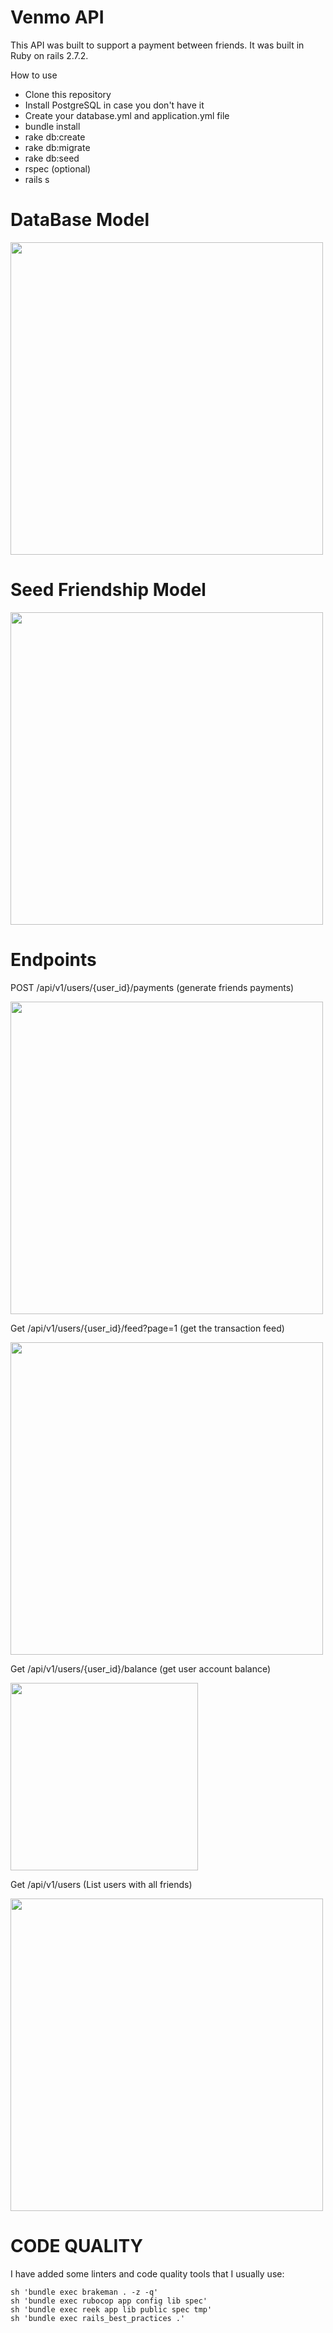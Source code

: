 # Venmo API
This API was built to support a payment between friends.
It was built in Ruby on rails 2.7.2.

How to use
* Clone this repository
* Install PostgreSQL in case you don't have it
* Create your database.yml and application.yml file
* bundle install
* rake db:create
* rake db:migrate
* rake db:seed
* rspec (optional)
* rails s

# DataBase Model

<img width="500" src="https://user-images.githubusercontent.com/53717512/150684808-506ffcf0-7839-426b-95c0-45357cfc7503.png">

# Seed Friendship Model

<img width="500" src="https://user-images.githubusercontent.com/53717512/150685157-fb70a58a-f6dd-460c-99c7-5b727d1bf240.png">

# Endpoints


POST  /api/v1/users/{user_id}/payments (generate friends payments)

<img width="500" src="https://user-images.githubusercontent.com/53717512/150615103-4d76c006-4515-47e9-939a-ff71aeeb3b67.png">

Get  /api/v1/users/{user_id}/feed?page=1 (get the transaction feed)

<img width="500" src="https://user-images.githubusercontent.com/53717512/150615370-cde09eb5-b9e7-40b1-9923-92a73ef1ebed.png">

Get  /api/v1/users/{user_id}/balance (get user account balance)

<img width="300" src="https://user-images.githubusercontent.com/53717512/150615425-52b96199-dda0-4439-b845-880e3ad436f1.png">


Get  /api/v1/users (List users with all friends)

<img width="500" src="https://user-images.githubusercontent.com/53717512/150615484-b0290b8a-ba06-406b-810b-0c8871af8397.png">

# CODE QUALITY
 
 I have added some linters and code quality tools that I usually use:
 
    sh 'bundle exec brakeman . -z -q'
    sh 'bundle exec rubocop app config lib spec'
    sh 'bundle exec reek app lib public spec tmp'
    sh 'bundle exec rails_best_practices .'
    
    
 
 
